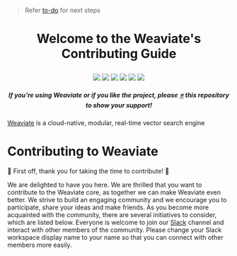 > Refer [to-do](/TO-DO.md) for next steps

<h1><p align="center"> Welcome to the Weaviate's Contributing Guide </p></h1>

<p align="center">
<a href="https://hub.docker.com/r/semitechnologies/weaviate" alt="Docker pulls">
  <img src="https://img.shields.io/docker/pulls/semitechnologies/weaviate.svg?style=flat-square&logo=docker" /></a>
<a href="https://github.com/semi-technologies/weaviate" alt="LICENSE">
  <img src="https://img.shields.io/github/license/semi-technologies/weaviate?style=flat-square" /></a>
<a href="https://goreportcard.com/report/github.com/semi-technologies/weaviate" alt="Go Report Card">
  <img src="https://goreportcard.com/badge/github.com/semi-technologies/weaviate?style=flat-square" /></a>
<a href="https://github.com/semi-technologies/weaviate/actions" alt="Build Status">
  <img src="https://img.shields.io/travis/com/semi-technologies/weaviate/master?logo=travis&style=flat-square" /></a>
<a href="https://weaviate.slack.com/" alt="Join Slack">
  <img src="https://img.shields.io/badge/Slack-@weaviate.svg?logo=slack&style=flat-square"></a>
<a href="https://twitter.com/intent/follow?screen_name=weaviate_io" alt="Twitter Follow">
  <img src="https://img.shields.io/twitter/follow/weaviate_io?logo=twitter&style=flat-square" /></a>
</p>

<h5><p align="center"><i>If you’re using Weaviate or if you like the project, please <a href="https://github.com/semi-technologies/weaviate">⭐</a> this repository to show your support!</i></p></h5>

[Weaviate](https://weaviate.io/) is a cloud-native, modular, real-time vector search engine

# Contributing to Weaviate

🎉 First off, thank you for taking the time to contribute! 🎉

We are delighted to have you here. We are thrilled that you want to contribute to the Weaviate core, as together we can make Weaviate even better. We strive to build an engaging community and we encourage you to participate, share your ideas and make friends. As you become more acquainted with the community, there are several initiatives to consider, which are listed below. Everyone is welcome to join our [Slack](https://weaviate.slack.com/) channel and interact with other members of the community. Please change your Slack workspace display name to your name so that you can connect with other members more easily. 
